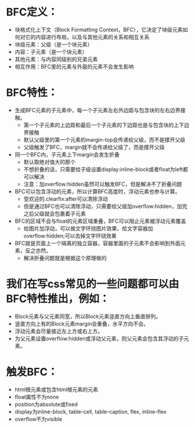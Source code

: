 # BFC定义：
* 块格式化上下文（Block Formatting Context，BFC），它决定了块级元素如何对它的内容进行布局，以及与其他元素的关系和相互关系
* 块级元素：父级（是一个块元素）
* 内容：子元素（是一个块元素）
* 其他元素：与内容同级别的兄弟元素
* 相互作用：BFC里的元素与外面的元素不会发生影响

# BFC特性：
* 生成BFC元素的子元素中，每一个子元素左右外边距与包含块的左右边界接触。
    - 第一个子元素的上边距和最后一个子元素的下边距也是与包含块的上下边界接触
    - 默认父级里的第一个元素的margin-top会传递给父级，而不是撑开父级
    - 父级触发了BFC，margin就不会传递给父级了，而是撑开父级
* 同一个BFC内，子元素上下margin会发生折叠
    - 默认取绝对值大的那个
    - 不想折叠的话，只需要给子级设置display:inline-block或者float为left都可以解决
    - 注意：加overflow:hidden虽然可以触发BFC，但是解决不了折叠问题
* BFC可以包含浮动的元素，所以计算BFC高度时，浮动元素也参与计算。
    - 受欢迎的.clearfix:after可以清除浮动
    - 但是通过BFC也可以清除浮动，只需要给父级加overflow:hidden，加完之后父级就会包裹着子元素
* BFC的区域不会与float的元素区域重叠，BFC可以阻止元素被浮动元素覆盖
    - 给图片加浮动，可以做文字环绕图片效果，给文字容器加overflow:hidden;可以去掉文字环绕效果
* BFC就是页面上一个隔离的独立容器，容器里面的子元素不会影响到外面元素，反之亦然。
    - 解决折叠问题就是根据这个原理做的

# 我们在写css常见的一些问题都可以由BFC特性推出，例如：
* Block元素与父元素同宽，所以Block元素竖直方向上垂直排列。
* 竖直方向上有的Block元素margin会重叠，水平方向不会。
* 浮动元素会尽量接近左上方或右上方。
* 为父元素设置overflow:hidden或浮动父元素，则父元素会包含其浮动的子元素。

# 触发BFC：
* html根元素或包含html根元素的元素
* float属性不为none
* position为absolute或fixed
* display为inline-block, table-cell, table-caption, flex, inline-flex
* overflow不为visible
